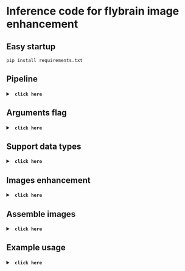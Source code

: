 # Inference code for flybrain image enhancement

## Easy startup
    pip install requirements.txt

## Pipeline 
<details>
<summary><code><b> click here </b></code></summary>

    -  Initial tester object    
        tester = MicroTest()
    -  Register data
        x0 = tester.get_data()
    -  Register model
        tester.update_model()
    -  Testing
        1. Test single image
        2. Tesing multiple patch
        3. Assemble patch to large image

</details>

## Arguments flag
<details>
<summary><code><b> click here </b></code></summary>

    --fp16: use float point 16 inference model 
    --assemble_method: compose image method, can use tiff or zarr
    --save: which images you want to save, ex: ori seg
    --image_datatype: saved image datatype, support float32, uint16, uint8
</details>

## Support data types
<details>
<summary><code><b> click here </b></code></summary>

    - Support load data 2D/3D tif and numpy latent Z
        - 2D folder : Use argument image_list_path in config yaml
        - 3D staack : Use argument image_path in config yaml
        - latent Z : Use argument hbranch_path in config yaml
More details in function ****"get_data"****
</details>

## Images enhancement
<details>
<summary><code><b> click here </b></code></summary>

    - Test single image
        - Encoder + Decoder : Call "test_model" ex: tester.test_model(x0, [None, 'transpose', 'flipX', 'flipY'])
        - Encode : Call "test_ae_encode" ex: reconstructions, ori, hbranch = tester.test_ae_encode(x0)
        - latent Z : Call "test_ae_decode" ex: out_all, out_seg_all = self.test_ae_decode(hbranch_data, input_augmentation)
    - Test multiple images
        - Call tester.test_assemble(x0, mode)
        - Encoder + Decoder : mode="full"
        - Encode : mode="encode"
        - latent Z : mode="decode"
</details>

## Assemble images
<details>
<summary><code><b> click here </b></code></summary>

    - Assemble patch to large images
    Ex : tester.show_or_save_assemble_microscopy(zrange=zrange, xrange=xrange, yrange=yrange,
                                            source=os.path.join(tester.config['DESTINATION'], tester.kwargs["dataset"], 'cycout/xy/'),
                                            output_path="xy_slice_folder"
                                            )
        - Note that: if using tiff method, output_path should br a folder
</details>

## Example usage
<details>
<summary><code><b> click here </b></code></summary>
    
    CUDA_VISIBLE_DEVICES=3 python test_combine_o.py --prj /1dpm/ --epoch 1100 --model_type AE --gpu --hbranchz --assemble --assemble_method tiff --config config_122924 --save ori seg
</details>